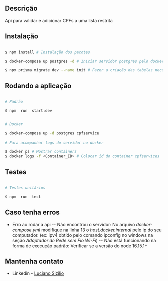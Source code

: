 
## Descrição

  

Api para validar e adicionar CPFs a uma lista restrita

  

## Instalação

  

```bash

$ npm install # Instalação dos pacotes

$ docker-compose up postgres -d # Iniciar servidor postgres pelo docker

$ npx prisma migrate dev --name init # Fazer a criação das tabelas necessárias no banco de dados

```

  

## Rodando a aplicação

  

```bash

# Padrão

$ npm  run  start:dev


# Docker

$ docker-compose up -d postgres cpfservice

# Para acompanhar logs do servidor no docker

$ docker ps # Mostrar containers
$ docker logs -f <Container_ID> # Colocar id do container cpfservices

```

  

## Testes

  

```bash

# Testes unitários

$ npm  run  test

```
  

## Caso tenha erros

  

- Erro ao rodar a api
-- Não encontrou o servidor: No arquivo *docker-compose.yml* modifique na linha 13 o *host.docker.internal* pelo ip do seu computador. (ex: ipv4 obtido pelo comando ipconfig no windows na seção *Adaptador de Rede sem Fio Wi-Fi*)
-- Não está funcionando na forma de execução padrão: Verificar se a versão do node 16.15.1+

  

## Mantenha contato

  

- Linkedin - [Luciano Sizilio](https://www.linkedin.com/in/luciano-sizilio-1316a5187/)

  
